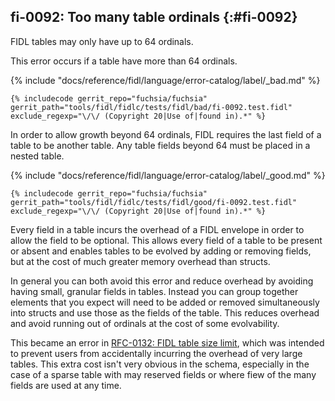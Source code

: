 ## fi-0092: Too many table ordinals {:#fi-0092}

FIDL tables may only have up to 64 ordinals.

This error occurs if a table have more than 64 ordinals.

{% include "docs/reference/fidl/language/error-catalog/label/_bad.md" %}

```fidl
{% includecode gerrit_repo="fuchsia/fuchsia" gerrit_path="tools/fidl/fidlc/tests/fidl/bad/fi-0092.test.fidl" exclude_regexp="\/\/ (Copyright 20|Use of|found in).*" %}
```

In order to allow growth beyond 64 ordinals, FIDL requires the last field of a
table to be another table. Any table fields beyond 64 must be placed in a nested
table.

{% include "docs/reference/fidl/language/error-catalog/label/_good.md" %}

```fidl
{% includecode gerrit_repo="fuchsia/fuchsia" gerrit_path="tools/fidl/fidlc/tests/fidl/good/fi-0092.test.fidl" exclude_regexp="\/\/ (Copyright 20|Use of|found in).*" %}
```

Every field in a table incurs the overhead of a FIDL envelope in order to allow
the field to be optional. This allows every field of a table to be present or
absent and enables tables to be evolved by adding or removing fields, but at the
cost of much greater memory overhead than structs.

In general you can both avoid this error and reduce overhead by avoiding having
small, granular fields in tables. Instead you can group together elements that
you expect will need to be added or removed simultaneously into structs and use
those as the fields of the table. This reduces overhead and avoid running out of
ordinals at the cost of some evolvability.

This became an error in [RFC-0132: FIDL table size
limit](/docs/contribute/governance/rfcs/0132_fidl_table_size_limit.md),
which was intended to prevent users from accidentally incurring the overhead of
very large tables. This extra cost isn't very obvious in the schema, especially
in the case of a sparse table with may reserved fields or where fiew of the many
fields are used at any time.

